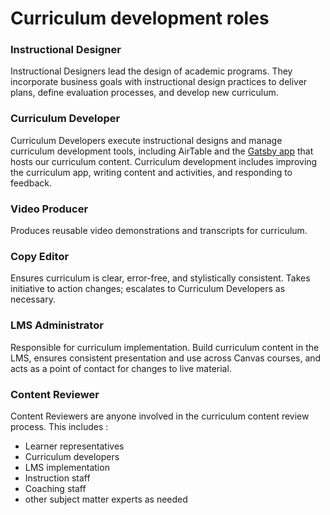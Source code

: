# Curriculum development roles

### Instructional Designer

Instructional Designers lead the design of academic programs. They incorporate business goals with instructional design practices to deliver plans, define evaluation processes, and develop new curriculum.

### Curriculum Developer

Curriculum Developers execute instructional designs and manage curriculum development tools, including AirTable and the [Gatsby app](https://www.gatsbyjs.com/docs/) that hosts our curriculum content. Curriculum development includes improving the curriculum app, writing content and activities, and responding to feedback.

### Video Producer

Produces reusable video demonstrations and transcripts for curriculum.

### Copy Editor

Ensures curriculum is clear, error-free, and stylistically consistent. Takes initiative to action changes; escalates to Curriculum Developers as necessary.

### LMS Administrator

Responsible for curriculum implementation. Build curriculum content in the LMS, ensures consistent presentation and use across Canvas courses, and acts as a point of contact for changes to live material.

### Content Reviewer

Content Reviewers are anyone involved in the curriculum content review process. This includes :

* Learner representatives
* Curriculum developers
* LMS implementation
* Instruction staff
* Coaching staff
* other subject matter experts as needed

